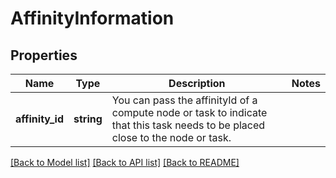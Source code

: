 # AffinityInformation

## Properties
Name | Type | Description | Notes
------------ | ------------- | ------------- | -------------
**affinity_id** | **string** | You can pass the affinityId of a compute node or task to indicate that this task needs to be placed close to the node or task. | 

[[Back to Model list]](../README.md#documentation-for-models) [[Back to API list]](../README.md#documentation-for-api-endpoints) [[Back to README]](../README.md)


